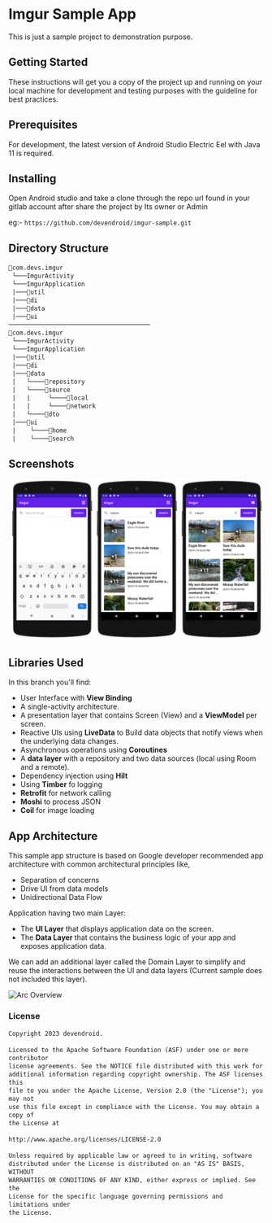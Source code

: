 # Imgur Sample App #
This is just a sample project to demonstration purpose.

## Getting Started
These instructions will get you a copy of the project up and running on your local machine for development and testing purposes with the guideline for best practices.

## Prerequisites
For development, the latest version of Android Studio Electric Eel with Java 11 is required.

## Installing
Open Android studio and take a clone through the repo url found in your gitlab account after share the project by Its owner or Admin 

eg:- `https://github.com/devendroid/imgur-sample.git`

## Directory Structure
```
📂com.devs.imgur
 └───ImgurActivity
 └───ImgurApplication
 |───📂util  
 |───📂di  
 |───📂data
 |───📂ui
─────────────────────────────────────── 
📂com.devs.imgur
 └───ImgurActivity
 └───ImgurApplication
 |───📂util  
 |───📂di  
 |───📂data
 |   └────📂repository
 |   └────📂source 
 |   |     └────📂local 
 |   |     └────📂network  
 |   └────📂dto
 |───📂ui
 |    └────📂home
 |    └────📂search 
```

## Screenshots

<img src="screenshots/screenshots.png" alt="Screenshot">

## Libraries Used
In this branch you'll find:
* User Interface with **View Binding**
* A single-activity architecture.
* A presentation layer that contains Screen (View) and a **ViewModel** per screen.
* Reactive UIs using **LiveData** to Build data objects that notify views when the underlying data changes.
* Asynchronous operations using **Coroutines**
* A **data layer** with a repository and two data sources (local using Room and a remote).
* Dependency injection using **Hilt**
* Using **Timber** fo logging
* **Retrofit** for network calling
* **Moshi** to process JSON
* **Coil** for image loading

## App Architecture
This sample app structure is based on Google developer recommended app architecture with common architectural principles like,  
- Separation of concerns
- Drive UI from data models
- Unidirectional Data Flow  

Application having two main Layer:  
- The **UI Layer** that displays application data on the screen.
- The **Data Layer** that contains the business logic of your app and exposes application data.

We can add an additional layer called the Domain Layer to simplify and reuse the interactions between the UI and data layers (Current sample does not included this layer).

![Arc Overview](https://developer.android.com/static/topic/libraries/architecture/images/mad-arch-overview.png)

### License


```
Copyright 2023 devendroid.

Licensed to the Apache Software Foundation (ASF) under one or more contributor
license agreements. See the NOTICE file distributed with this work for
additional information regarding copyright ownership. The ASF licenses this
file to you under the Apache License, Version 2.0 (the "License"); you may not
use this file except in compliance with the License. You may obtain a copy of
the License at

http://www.apache.org/licenses/LICENSE-2.0

Unless required by applicable law or agreed to in writing, software
distributed under the License is distributed on an "AS IS" BASIS, WITHOUT
WARRANTIES OR CONDITIONS OF ANY KIND, either express or implied. See the
License for the specific language governing permissions and limitations under
the License.
```
